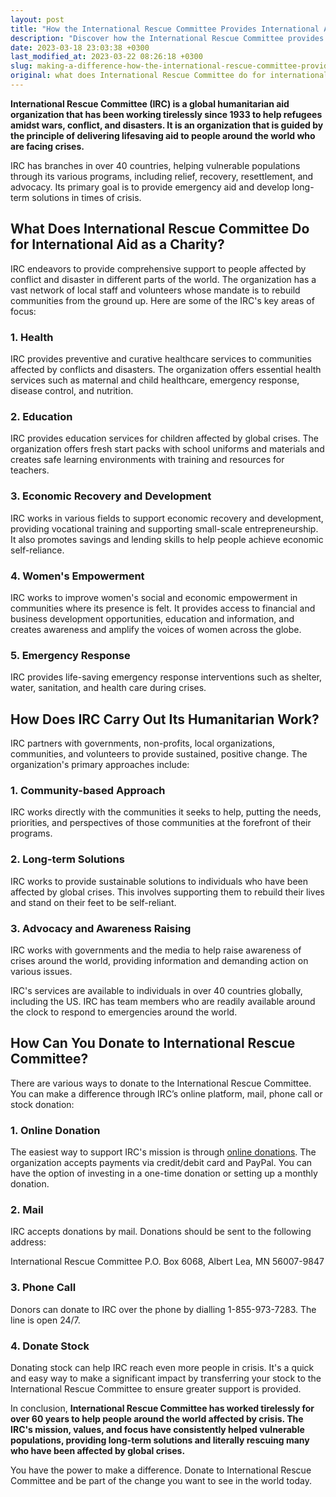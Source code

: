 ```yaml
---
layout: post
title: "How the International Rescue Committee Provides International Aid and How You Can Help"
description: "Discover how the International Rescue Committee provides humanitarian aid worldwide as a non-profit charity organization and learn how to donate to support their mission."
date: 2023-03-18 23:03:38 +0300
last_modified_at: 2023-03-22 08:26:18 +0300
slug: making-a-difference-how-the-international-rescue-committee-provides-international-aid-and-how-you-can-help
original: what does International Rescue Committee do for international aid as a charity, how do they do it, how can i donate?
---
```

**International Rescue Committee (IRC) is a global humanitarian aid organization that has been working tirelessly since 1933 to help refugees amidst wars, conflict, and disasters. It is an organization that is guided by the principle of delivering lifesaving aid to people around the world who are facing crises.**

IRC has branches in over 40 countries, helping vulnerable populations through its various programs, including relief, recovery, resettlement, and advocacy. Its primary goal is to provide emergency aid and develop long-term solutions in times of crisis.

## What Does International Rescue Committee Do for International Aid as a Charity?

IRC endeavors to provide comprehensive support to people affected by conflict and disaster in different parts of the world. The organization has a vast network of local staff and volunteers whose mandate is to rebuild communities from the ground up. Here are some of the IRC's key areas of focus:

### 1\. Health

IRC provides preventive and curative healthcare services to communities affected by conflicts and disasters. The organization offers essential health services such as maternal and child healthcare, emergency response, disease control, and nutrition.

### 2\. Education

IRC provides education services for children affected by global crises. The organization offers fresh start packs with school uniforms and materials and creates safe learning environments with training and resources for teachers.

### 3\. Economic Recovery and Development

IRC works in various fields to support economic recovery and development, providing vocational training and supporting small-scale entrepreneurship. It also promotes savings and lending skills to help people achieve economic self-reliance.

### 4\. Women's Empowerment

IRC works to improve women's social and economic empowerment in communities where its presence is felt. It provides access to financial and business development opportunities, education and information, and creates awareness and amplify the voices of women across the globe.

### 5\. Emergency Response

IRC provides life-saving emergency response interventions such as shelter, water, sanitation, and health care during crises.

## How Does IRC Carry Out Its Humanitarian Work?

IRC partners with governments, non-profits, local organizations, communities, and volunteers to provide sustained, positive change. The organization's primary approaches include:

### 1\. Community\-based Approach

IRC works directly with the communities it seeks to help, putting the needs, priorities, and perspectives of those communities at the forefront of their programs.

### 2\. Long\-term Solutions

IRC works to provide sustainable solutions to individuals who have been affected by global crises. This involves supporting them to rebuild their lives and stand on their feet to be self-reliant.

### 3\. Advocacy and Awareness Raising

IRC works with governments and the media to help raise awareness of crises around the world, providing information and demanding action on various issues.

IRC's services are available to individuals in over 40 countries globally, including the US. IRC has team members who are readily available around the clock to respond to emergencies around the world.

## How Can You Donate to International Rescue Committee?

There are various ways to donate to the International Rescue Committee. You can make a difference through IRC’s online platform, mail, phone call or stock donation:

### 1\. Online Donation

The easiest way to support IRC's mission is through [online donations](https://www.rescue.org/). The organization accepts payments via credit/debit card and PayPal. You can have the option of investing in a one-time donation or setting up a monthly donation.

### 2\. Mail

IRC accepts donations by mail. Donations should be sent to the following address:

International Rescue Committee
P.O. Box 6068, Albert Lea, MN 56007-9847

### 3\. Phone Call

Donors can donate to IRC over the phone by dialling 1-855-973-7283. The line is open 24/7.

### 4\. Donate Stock

Donating stock can help IRC reach even more people in crisis. It's a quick and easy way to make a significant impact by transferring your stock to the International Rescue Committee to ensure greater support is provided.

In conclusion, **International Rescue Committee has worked tirelessly for over 60 years to help people around the world affected by crisis. The IRC's mission, values, and focus have consistently helped vulnerable populations, providing long-term solutions and literally rescuing many who have been affected by global crises.**

You have the power to make a difference. Donate to International Rescue Committee and be part of the change you want to see in the world today.